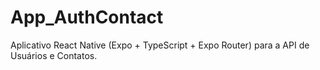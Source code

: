 # App_AuthContact
Aplicativo React Native (Expo + TypeScript + Expo Router) para a API de Usuários e Contatos.
